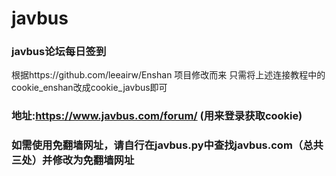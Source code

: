 # javbus
### javbus论坛每日签到 <br>
根据https://github.com/leeairw/Enshan 项目修改而来
只需将上述连接教程中的cookie_enshan改成cookie_javbus即可
### 地址:https://www.javbus.com/forum/ (用来登录获取cookie)
### 如需使用免翻墙网址，请自行在javbus.py中查找javbus.com（总共三处）并修改为免翻墙网址
